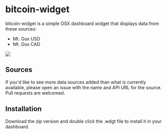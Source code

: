 bitcoin-widget
============

bitcoin-widget is a simple OSX dashboard widget that displays data from these sources:

 - Mt. Gox USD
 - Mt. Gox CAD 

![](http://f.cl.ly/items/1l1X2w0n3D0m1R2W3X3l/Screen%20Shot%202013-03-29%20at%201.58.18%20PM.png)

## Sources

If you'd like to see more data sources added than what is currently available, please open an issue with the name and API URL for the source. Pull requests are welcomed.

## Installation

Download the zip version and double click the .wdgt file to install it in your dashboard.